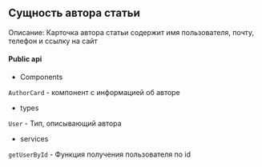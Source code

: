 ## Сущность автора статьи

Описание:
Карточка автора статьи содержит имя пользователя, почту, телефон и ссылку на сайт

#### Public api

- Components

`AuthorCard` - компонент с информацией об авторе

- types

`User` - Тип, описывающий автора

- services

`getUserById` - Функция получения пользователя по id
